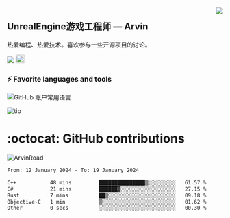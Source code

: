 <img align="right" src="https://count.getloli.com/get/@:ArvinRoad?theme=rule34">

## UnrealEngine游戏工程师 — Arvin

热爱编程、热爱技术。喜欢参与一些开源项目的讨论。

![](https://visitor-badge.glitch.me/badge?page_id=ArvinRoad.ArvinRoad)
[<img alt="github" src="https://img.shields.io/badge/github-ArvinRoad-8da0cb?style=for-the-badge&labelColor=555555&logo=github" height="20">](https://github.com/ArvinRoad)

### ⚡ Favorite languages and tools
![GitHub 账户常用语言](https://github-stats.ubrong.com/api/top-langs/?username=ArvinRoad&layout=compact&theme=tokyonight)

![tip](https://badgen.net/badge/C++/UE/orange?icon=bitcoin-lightning)

# :octocat: GitHub contributions

<img src="https://github-readme-stats.vercel.app/api?username=ArvinRoad&show_icons=true&count_private=true&theme=algolia" alt="ArvinRoad" />

<!--START_SECTION:waka-->

```txt
From: 12 January 2024 - To: 19 January 2024

C++           48 mins         ███████████████▒░░░░░░░░░   61.57 %
C#            21 mins         ██████▓░░░░░░░░░░░░░░░░░░   27.15 %
Rust          7 mins          ██▒░░░░░░░░░░░░░░░░░░░░░░   09.18 %
Objective-C   1 min           ▒░░░░░░░░░░░░░░░░░░░░░░░░   01.62 %
Other         0 secs          ░░░░░░░░░░░░░░░░░░░░░░░░░   00.30 %
```

<!--END_SECTION:waka-->
